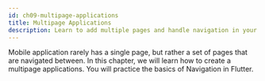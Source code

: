```yaml
---
id: ch09-multipage-applications
title: Multipage Applications
description: Learn to add multiple pages and handle navigation in your Flutter application.
---
```


Mobile application rarely has a single page, but rather a set of pages that are navigated between. In this chapter, we will learn how to create a multipage applications. You will practice the basics of Navigation in Flutter.
